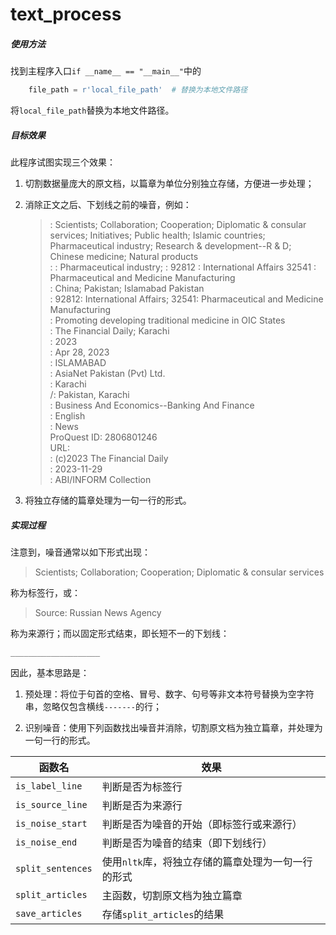 # text_process
##### 使用方法

找到主程序入口`if __name__ == "__main__"`中的

```python
    file_path = r'local_file_path'  # 替换为本地文件路径
```

将`local_file_path`替换为本地文件路径。

##### 目标效果

此程序试图实现三个效果：

1. 切割数据量庞大的原文档，以篇章为单位分别独立存储，方便进一步处理；

2. 消除正文之后、下划线之前的噪音，例如：

   > : Scientists; Collaboration; Cooperation; Diplomatic & consular services; Initiatives; Public health; Islamic countries; Pharmaceutical industry; Research & development--R & D; Chinese medicine; Natural products  
   > : : Pharmaceutical industry; : 92812 :‎ International Affairs 32541 :‎ Pharmaceutical and Medicine Manufacturing  
   > : China; Pakistan; Islamabad Pakistan  
   > : 92812: International Affairs; 32541: Pharmaceutical and Medicine Manufacturing  
   > : Promoting developing traditional medicine in OIC States  
   > : The Financial Daily; Karachi  
   > : 2023  
   > : Apr 28, 2023  
   > : ISLAMABAD  
   > : AsiaNet Pakistan (Pvt) Ltd.  
   > : Karachi  
   > /: Pakistan, Karachi  
   > : Business And Economics--Banking And Finance  
   > : English  
   > : News  
   > ProQuest  ID: 2806801246  
   > URL:   
   > : (c)2023 The Financial Daily  
   > : 2023-11-29  
   > : ABI/INFORM Collection 

3. 将独立存储的篇章处理为一句一行的形式。

##### 实现过程

注意到，噪音通常以如下形式出现：

> Scientists; Collaboration; Cooperation; Diplomatic & consular services

称为标签行，或：

> Source: Russian News Agency

称为来源行；而以固定形式结束，即长短不一的下划线：

```python
____________________
```

因此，基本思路是：

1. 预处理：将位于句首的空格、冒号、数字、句号等非文本符号替换为空字符串，忽略仅包含横线`-------`的行；

2. 识别噪音：使用下列函数找出噪音并消除，切割原文档为独立篇章，并处理为一句一行的形式。

| 函数名            | 效果                                               |
| ----------------- | -------------------------------------------------- |
| `is_label_line`   | 判断是否为标签行                                   |
| `is_source_line`  | 判断是否为来源行                                   |
| `is_noise_start`  | 判断是否为噪音的开始（即标签行或来源行）           |
| `is_noise_end`    | 判断是否为噪音的结束（即下划线行）                 |
| `split_sentences` | 使用`nltk`库，将独立存储的篇章处理为一句一行的形式 |
| `split_articles`  | 主函数，切割原文档为独立篇章                       |
| `save_articles`   | 存储`split_articles`的结果                         |

